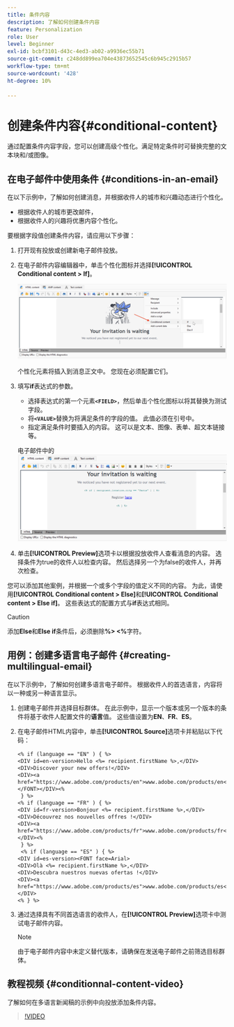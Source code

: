 ```yaml
---
title: 条件内容
description: 了解如何创建条件内容
feature: Personalization
role: User
level: Beginner
exl-id: bcbf3101-d43c-4ed3-ab02-a9936ec55b71
source-git-commit: c248dd899ea704e43873652545c6b945c2915b57
workflow-type: tm+mt
source-wordcount: '428'
ht-degree: 10%

---
```


# 创建条件内容{#conditional-content}

通过配置条件内容字段，您可以创建高级个性化。满足特定条件时可替换完整的文本块和/或图像。


## 在电子邮件中使用条件 {#conditions-in-an-email}

在以下示例中，了解如何创建消息，并根据收件人的城市和兴趣动态进行个性化。

* 根据收件人的城市更改邮件，
* 根据收件人的兴趣将优惠内容个性化。

要根据字段值创建条件内容，请应用以下步骤：

1. 打开现有投放或创建新电子邮件投放。
1. 在电子邮件内容编辑器中，单击个性化图标并选择&#x200B;**[!UICONTROL Conditional content > If]**。

   ![插入条件](assets/condition-insert.png)

   个性化元素将插入到消息正文中。 您现在必须配置它们。

1. 填写&#x200B;**if**&#x200B;表达式的参数。

   * 选择表达式的第一个元素&#x200B;**`<FIELD>`**，然后单击个性化图标以将其替换为测试字段。
   * 将&#x200B;**`<VALUE>`**&#x200B;替换为将满足条件的字段的值。 此值必须在引号中。
   * 指定满足条件时要插入的内容。 这可以是文本、图像、表单、超文本链接等。

   电子邮件中的![条件](assets/condition-in-email.png)

1. 单击&#x200B;**[!UICONTROL Preview]**&#x200B;选项卡以根据投放收件人查看消息的内容。 选择条件为true的收件人以检查内容。 然后选择另一个为false的收件人，并再次检查。

您可以添加其他案例，并根据一个或多个字段的值定义不同的内容。 为此，请使用&#x200B;**[!UICONTROL Conditional content > Else]**&#x200B;和&#x200B;**[!UICONTROL Conditional content > Else if]**。 这些表达式的配置方式与&#x200B;**if**&#x200B;表达式相同。

>[!CAUTION]
>
>添加&#x200B;**Else**&#x200B;和&#x200B;**Else if**&#x200B;条件后，必须删除&#x200B;**%> &lt;%**&#x200B;字符。


## 用例：创建多语言电子邮件 {#creating-multilingual-email}

在以下示例中，了解如何创建多语言电子邮件。 根据收件人的首选语言，内容将以一种或另一种语言显示。

1. 创建电子邮件并选择目标群体。 在此示例中，显示一个版本或另一个版本的条件将基于收件人配置文件的&#x200B;**语言**&#x200B;值。 这些值设置为&#x200B;**EN**、**FR**、**ES**。
1. 在电子邮件HTML内容中，单击&#x200B;**[!UICONTROL Source]**&#x200B;选项卡并粘贴以下代码：

   ```
   <% if (language == "EN" ) { %>
   <DIV id=en-version>Hello <%= recipient.firstName %>,</DIV>
   <DIV>Discover your new offers!</DIV>
   <DIV><a href="https://www.adobe.com/products/en">www.adobe.com/products/en</A></FONT></DIV><%
    } %>
   <% if (language == "FR" ) { %>
   <DIV id=fr-version>Bonjour <%= recipient.firstName %>,</DIV>
   <DIV>Découvrez nos nouvelles offres !</DIV>
   <DIV><a href="https://www.adobe.com/products/fr">www.adobe.com/products/fr</A></DIV><%
    } %>
    <% if (language == "ES" ) { %>
   <DIV id=es-version><FONT face=Arial>
   <DIV>Olà <%= recipient.firstName %>,</DIV>
   <DIV>Descubra nuestros nuevas ofertas !</DIV>
   <DIV><a href="https://www.adobe.com/products/es">www.adobe.com/products/es</A></DIV>
   <% } %>
   ```

1. 通过选择具有不同首选语言的收件人，在&#x200B;**[!UICONTROL Preview]**&#x200B;选项卡中测试电子邮件内容。

   >[!NOTE]
   >
   >由于电子邮件内容中未定义替代版本，请确保在发送电子邮件之前筛选目标群体。

## 教程视频 {#conditionnal-content-video}

了解如何在多语言新闻稿的示例中向投放添加条件内容。

>[!VIDEO](https://video.tv.adobe.com/v/3446721?quality=12&captions=chi_hans)
